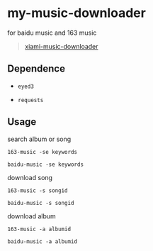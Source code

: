 my-music-downloader
======================

for baidu music and 163 music

> [xiami-music-downloader](https://github.com/timothyqiu/xiami-downloader)

## Dependence

* `eyed3`

* `requests`

## Usage

search album or song

```
163-music -se keywords

baidu-music -se keywords
```

download song

```
163-music -s songid

baidu-music -s songid
```

download album

```
163-music -a albumid

baidu-music -a albumid
```